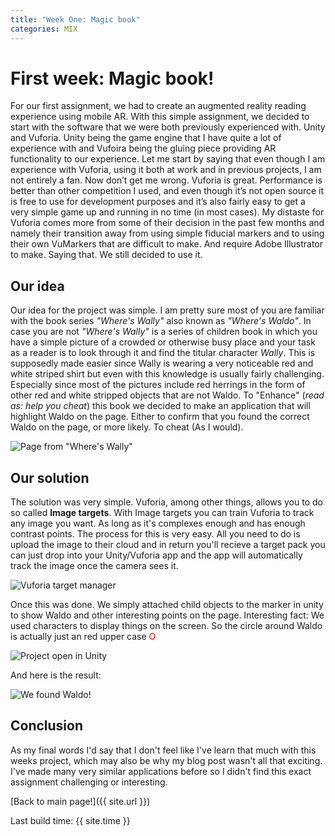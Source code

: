 ```yaml
---
title: "Week One: Magic book"
categories: MIX
---
```

# First week: Magic book!

For our first assignment, we had to create an augmented reality reading experience using mobile AR. With this simple assignment, we decided to start with the software that we were both previously experienced with. Unity and Vuforia. Unity being the game engine that I have quite a lot of experience with and Vufoira being the gluing piece providing AR functionality to our experience.
Let me start by saying that even though I am experience with Vuforia, using it both at work and in previous projects, I am not entirely a fan. Now don’t get me wrong. Vuforia is great. Performance is better than other competition I used, and even though it’s not open source it is free to use for development purposes and it’s also fairly easy to get a very simple game up and running in no time (in most cases). My distaste for Vuforia comes more from some of their decision in the past few months and namely their transition away from using simple fiducial markers and to using their own VuMarkers that are difficult to make. And require Adobe Illustrator to make.
Saying that. We still decided to use it.

## Our idea

Our idea for the project was simple. I am pretty sure most of you are familiar with the book series _"Where's Wally"_ also known as _"Where's Waldo"_. In case you are not _"Where's Wally"_ is a series of children book in which you have a simple picture of a crowded or otherwise busy place and your task as a reader is to look through it and find the titular character _Wally_. This is supposedly made easier since Wally is wearing a very noticeable red and white striped shirt but even with this knowledge is usually fairly challenging. Especially since most of the pictures include red herrings in the form of other red and white stripped objects that are not Waldo.
To "Enhance" (_read as: help you cheat_) this book we decided to make an application that will highlight Waldo on the page. Either to confirm that you found the correct Waldo on the page, or more likely. To cheat (As I would).

![Page from _"Where's Wally"_]({{site.url}}/images/MixWeekOneWaldo/waldo_unsolved.jpg)

## Our solution

The solution was very simple. Vuforia, among other things, allows you to do so called **Image targets**. With Image targets you can train Vuforia to track any image you want. As long as it's complexes enough and has enough contrast points. The process for this is very easy. All you need to do is upload the image to their cloud and in return you'll recieve a target pack you can just drop into your Unity/Vuforia app and the app will automatically track the image once the camera sees it.

![Vuforia target manager]({{site.url}}/images/MixWeekOneWaldo/target_manager.jpg)

Once this was done. We simply attached child objects to the marker in unity to show Waldo and other interesting points on the page. Interesting fact: We used characters to display things on the screen. So the circle around Waldo is actually just an red upper case <font color="red">O</font>

![Project open in Unity]({{site.url}}/images/MixWeekOneWaldo/waldo_unity.png)

And here is the result:

![We found Waldo!]({{site.url}}/images/MixWeekOneWaldo/waldo_solved.png)

## Conclusion

As my final words I'd say that I don't feel like I've learn that much with this weeks project, which may also be why my blog post wasn't all that exciting. I've made many very similar applications before so I didn't find this exact assignment challenging or interesting.

[Back to main page!]({{ site.url }})

Last build time: {{ site.time }}
